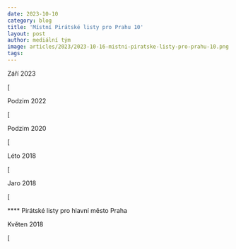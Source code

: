 ```yaml
---
date: 2023-10-10
category: blog
title: 'Místní Pirátské listy pro Prahu 10'
layout: post
author: mediální tým
image: articles/2023/2023-10-16-mistni-piratske-listy-pro-prahu-10.png
tags:
---
```


Září 2023

[

Podzim 2022

[

Podzim 2020

[

Léto 2018

[

Jaro 2018

[

**** Pirátské listy pro hlavní město Praha

Květen 2018

[

